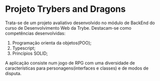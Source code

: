 <h1>Projeto Trybers and Dragons</h1>
<p>Trata-se de um projeto avaliativo desenvolvido no módulo de BackEnd do curso de Desenvolvimento Web da Trybe. Destacam-se como competências desenvolvidas: </p>
 <ol>
  <li>Programação orienta da objetos(POO);</li>
  <li>Typescript;</li>
  <li>Princípios SOLID;</li>
</ol>
<p>A aplicação consiste num jogo de RPG com uma diversidade de características para personagens(interfaces e classes) e de modos de disputa. </p>

